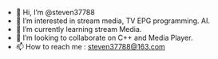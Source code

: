 - 👋 Hi, I’m @steven37788
- 👀 I’m interested in stream media, TV EPG programming. AI.
- 🌱 I’m currently learning stream Media.
- 💞️ I’m looking to collaborate on C++ and Media Player.
- 📫 How to reach me : steven37788@163.com

<!---
steven37788/steven37788 is a ✨ special ✨ repository because its `README.md` (this file) appears on your GitHub profile.
You can click the Preview link to take a look at your changes.
--->
